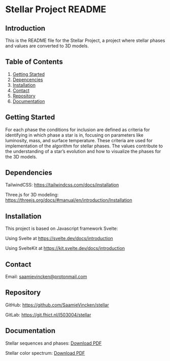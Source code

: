 # Stellar Project README

## Introduction
This is the README file for the Stellar Project, a project where stellar phases and values are converted to 3D models. 

## Table of Contents
1. [Getting Started](#getting-started)
2. [Depencencies](#depencencies)
3. [Installation](#installation)
4. [Contact](#contact)
5. [Repository](#repository)
6. [Documentation](#documentation)

## Getting Started
For each phase the conditions for inclusion are defined as criteria for identifying in which phase a star is in, focusing on parameters like luminosity, mass, and surface temperature. These criteria are used for implementation of the algorithm for stellar phases. The values contribute to the understanding of a star’s evolution and how to visualize the phases for the 3D models.

## Dependencies
TailwindCSS: https://tailwindcss.com/docs/installation

Three.js for 3D modeling: https://threejs.org/docs/#manual/en/introduction/Installation

## Installation
This project is based on Javascript framework Svelte:

Using Svelte at https://svelte.dev/docs/introduction 

Using SvelteKit at https://kit.svelte.dev/docs/introduction

## Contact
Email: saamievincken@protonmail.com

## Repository
GitHub: https://github.com/SaamieVincken/stellar

GitLab: https://git.fhict.nl/I503004/stellar

## Documentation
Stellar sequences and phases: [Download PDF](https://github.com/SaamieVincken/stellar/blob/main/V2_Astronomical%20research%20-%20Stellar%20phases.pdf)

Stellar color spectrum: [Download PDF](https://github.com/SaamieVincken/stellar/blob/main/Astronomical%20research%20-%20Color%20spectrum.pdf)
